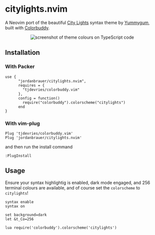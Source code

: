 # citylights.nvim

A Neovim port of the beautiful [City Lights](https://citylights.xyz/) syntax
theme by [Yummygum](https://yummygum.com/), built with [Colorbuddy](https://github.com/tjdevries/colorbuddy.nvim).

<p align="center">
  <img src="https://github.com/jordanbrauer/citylights.nvim/blob/5272c4dc556061a6082950607d2819702e64d7f5/example/theme.png" alt="screenshot of theme colours on TypeScript code">
</p>

## Installation

### With Packer

```vim
use {
      "jordanbrauer/citylights.nvim",
      requires = {
        "tjdevries/colorbuddy.vim"
      },
      config = function()
        require("colorbuddy").colorscheme("citylights")
      end
}
```

### With vim-plug

```vim
Plug 'tjdevries/colorbuddy.vim'
Plug 'jordanbrauer/citylights.nvim'
```

and then run the install command

```vim
:PlugInstall
```

## Usage

Ensure your syntax highlightig is enabled, dark mode engaged, and 256 terminal
colours are available, and of course set the `colorscheme` to `citylights`!

```vim
syntax enable
syntax on

set background=dark
let &t_Co=256

lua require('colorbuddy').colorscheme('citylights')
```
